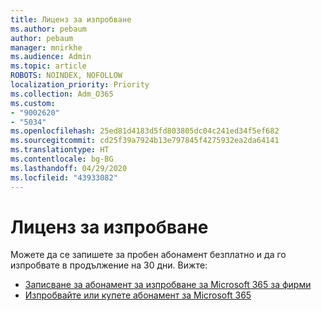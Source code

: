 ```yaml
---
title: Лиценз за изпробване
ms.author: pebaum
author: pebaum
manager: mnirkhe
ms.audience: Admin
ms.topic: article
ROBOTS: NOINDEX, NOFOLLOW
localization_priority: Priority
ms.collection: Adm_O365
ms.custom:
- "9002620"
- "5034"
ms.openlocfilehash: 25ed81d4183d5fd803805dc04c241ed34f5ef682
ms.sourcegitcommit: cd25f39a7924b13e797845f4275932ea2da64141
ms.translationtype: HT
ms.contentlocale: bg-BG
ms.lasthandoff: 04/29/2020
ms.locfileid: "43933082"
---
```

# <a name="trial-license"></a>Лиценз за изпробване

Можете да се запишете за пробен абонамент безплатно и да го изпробвате в продължение на 30 дни. Вижте:

- [Записване за абонамент за изпробване за Microsoft 365 за фирми](https://docs.microsoft.com/microsoft-365/commerce/sign-up-for-office-365-trial?view=o365-worldwide)
- [Изпробвайте или купете абонамент за Microsoft 365](https://docs.microsoft.com/microsoft-365/commerce/try-or-buy-microsoft-365?view=o365-worldwide)
